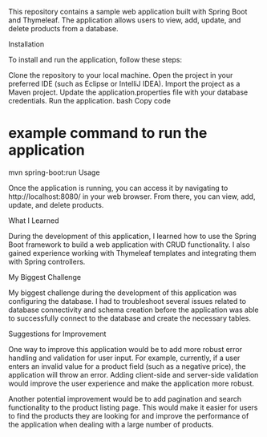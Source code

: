 This repository contains a sample web application built with Spring Boot and Thymeleaf. The application allows users to view, add, update, and delete products from a database.

Installation

To install and run the application, follow these steps:

Clone the repository to your local machine.
Open the project in your preferred IDE (such as Eclipse or IntelliJ IDEA).
Import the project as a Maven project.
Update the application.properties file with your database credentials.
Run the application.
bash
Copy code
# example command to run the application
mvn spring-boot:run
Usage

Once the application is running, you can access it by navigating to http://localhost:8080/ in your web browser. From there, you can view, add, update, and delete products.

What I Learned

During the development of this application, I learned how to use the Spring Boot framework to build a web application with CRUD functionality. I also gained experience working with Thymeleaf templates and integrating them with Spring controllers.

My Biggest Challenge

My biggest challenge during the development of this application was configuring the database. I had to troubleshoot several issues related to database connectivity and schema creation before the application was able to successfully connect to the database and create the necessary tables.

Suggestions for Improvement

One way to improve this application would be to add more robust error handling and validation for user input. For example, currently, if a user enters an invalid value for a product field (such as a negative price), the application will throw an error. Adding client-side and server-side validation would improve the user experience and make the application more robust.

Another potential improvement would be to add pagination and search functionality to the product listing page. This would make it easier for users to find the products they are looking for and improve the performance of the application when dealing with a large number of products.
